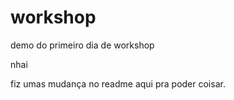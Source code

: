# workshop
demo do primeiro dia de workshop


nhai

fiz umas mudança no readme aqui pra poder coisar.